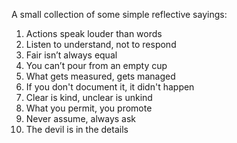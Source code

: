  A small collection of some simple reflective sayings:

1. Actions speak louder than words
2. Listen to understand, not to respond
3. Fair isn’t always equal
4. You can’t pour from an empty cup
5. What gets measured, gets managed
6. If you don't document it, it didn't happen
7. Clear is kind, unclear is unkind
8. What you permit, you promote
9. Never assume, always ask
10. The devil is in the details

